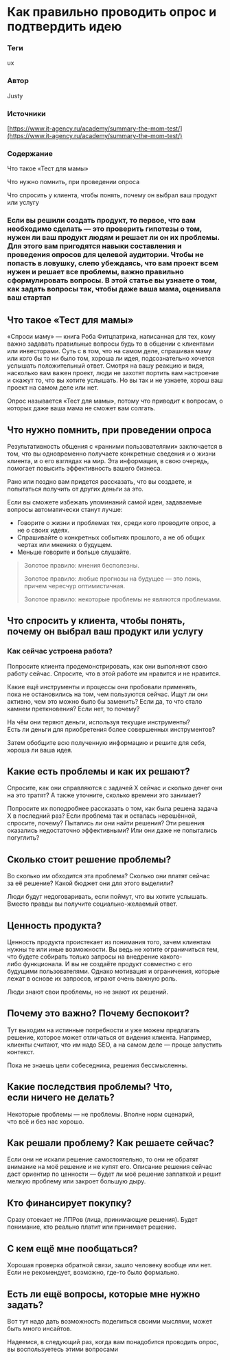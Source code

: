 # Как правильно проводить опрос и подтвердить идею

### **Теги**

ux

### **Автор**

Justy

### **Источники**

[https://www.it-agency.ru/academy/summary-the-mom-test/](https://www.it-agency.ru/academy/summary-the-mom-test/)

### **Содержание**

Что такое «Тест для мамы» 

Что нужно помнить, при проведении опроса 

Что спросить у клиента, чтобы понять, почему он выбрал ваш продукт или услугу

### Если вы решили создать продукт, то первое, что вам необходимо сделать — это проверить гипотезы о том, нужен ли ваш продукт людям и решает ли он их проблемы. Для этого вам пригодятся навыки составления и проведения опросов для целевой аудитории. Чтобы не попасть в ловушку, слепо убеждаясь, что вам проект всем нужен и решает все проблемы, важно правильно сформулировать вопросы. В этой статье вы узнаете о том, как задать вопросы так, чтобы даже ваша мама, оценивала ваш стартап

## Что такое «Тест для мамы»

«Спроси маму» — книга Роба Фитцпатрика, написанная для тех, кому важно задавать правильные вопросы будь то в общении с клиентами или инвесторами. Суть с в том, что на самом деле, спрашивая маму или кого бы то ни было том, хороша ли идея, подсознательно хочется услышать положительный ответ. Смотря на вашу реакцию и видя, насколько вам важен проект, люди не захотят портить вам настроение и скажут то, что вы хотите услышать. Но вы так и не узнаете, хорош ваш проект на самом деле или нет.

Опрос называется «Тест для мамы», потому что приводит к вопросам, о которых даже ваша мама не сможет вам солгать.

## Что нужно помнить, при проведении опроса

Результативность общения с «ранними пользователями» заключается в том, что вы одновременно получаете конкретные сведения и о жизни клиента, и о его взглядах на мир. Эта информация, в свою очередь, помогает повысить эффективность вашего бизнеса.

Рано или поздно вам придется рассказать, что вы создаете, и попытаться получить от других деньги за это.

Если вы сможете избежать упоминаний самой идеи, задаваемые вопросы автоматически станут лучше: 

- Говорите о жизни и проблемах тех, среди кого проводите опрос, а не о своих идеях.
- Спрашивайте о конкретных событиях прошлого, а не об общих чертах или мнениях о будущем.
- Меньше говорите и больше слушайте.

> Золотое правило: мнения бесполезны.
> 
> 
> Золотое правило: любые прогнозы на будущее — это ложь, причем чересчур оптимистичная.
> 
> Золотое правило: некоторые проблемы не являются проблемами.
> 

## **Что спросить у клиента, чтобы понять, почему он выбрал ваш продукт или услугу**

### **Как сейчас устроена работа?**

Попросите клиента продемонстрировать, как они выполняют свою работу сейчас. Спросите, что в этой работе им нравится и не нравится.

Какие ещё инструменты и процессы они пробовали применять, пока не остановились на том, чем пользуются сейчас. Ищут ли они активно, чем это можно было бы заменить? Если да, то что стало камнем преткновения? Если нет, то почему?

На чём они теряют деньги, используя текущие инструменты? Есть ли деньги для приобретения более совершенных инструментов?

Затем обобщите всю полученную информацию и решите для себя, хороша ли ваша идея.

## **Какие есть проблемы и как их решают?**

Спросите, как они справляются с задачей Х сейчас и сколько денег они на это тратят? А также уточните, сколько времени это занимает?

Попросите их поподробнее рассказать о том, как была решена задача Х в последний раз? Если проблема так и осталась нерешённой, спросите, почему? Пытались ли они найти решения? Эти решения оказались недостаточно эффективными? Или они даже не попытались погуглить?

## **Сколько стоит решение проблемы?**

Во сколько им обходится эта проблема? Сколько они платят сейчас за её решение? Какой бюджет они для этого выделили?

Люди будут недоговаривать, если поймут, что вы хотите услышать. Вместо правды вы получите социально-желаемый ответ.

## **Ценность продукта?**

Ценность продукта проистекает из понимания того, зачем клиентам нужны те или иные возможности. Вы ведь не хотите ограничиться тем, что будете собирать только запросы на внедрение какого-либо функционала. И вы не создаёте продукт совместно с его будущими пользователями. Однако мотивация и ограничения, которые лежат в основе их запросов, играют очень важную роль.

Люди знают свои проблемы, но не знают их решений.

## **Почему это важно? Почему беспокоит?**

Тут выходим на истинные потребности и уже можем предлагать решение, которое может отличаться от видения клиента. Например, клиенты считают, что им надо SEO, а на самом деле — проще запустить контекст.

Пока не знаешь цели собеседника, решения бессмысленны.

## **Какие последствия проблемы? Что, если ничего не делать?**

Некоторые проблемы — не проблемы. Вполне норм сценарий, что всё и без нас хорошо.

## **Как решали проблему? Как решаете сейчас?**

Если они не искали решение самостоятельно, то они не обратят внимание на моё решение и не купят его. Описание решения сейчас даст ориентир по ценности — будет ли моё решение заплаткой и решит мелкую проблему или закроет большую дыру.

## **Кто финансирует покупку?**

Сразу отсекает не ЛПРов (лица, принимающие решения). Будет понимание, кто реально платит или принимает решение.

## **С кем ещё мне пообщаться?**

Хорошая проверка обратной связи, зашло человеку вообще или нет. Если не рекомендует, возможно, где-то было формально.

## **Есть ли ещё вопросы, которые мне нужно задать?**

Вот тут надо дать возможность поделиться своими мыслями, может быть много инсайтов.

Надеемся, в следующий раз, когда вам понадобится проводить опрос, вы воспользуетесь этими вопросами